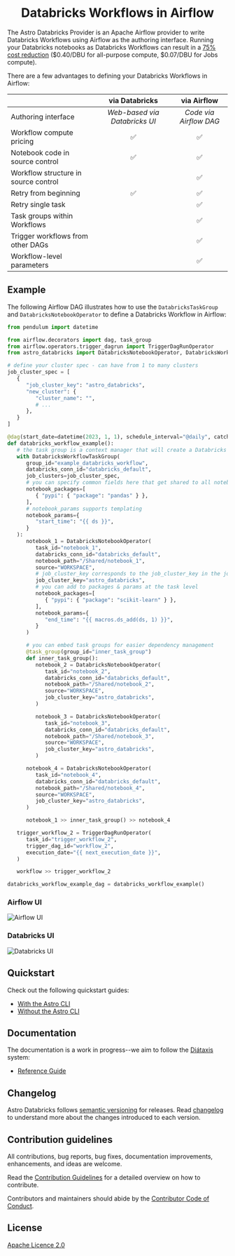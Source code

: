 <h1 align="center">
  Databricks Workflows in Airflow
</h1>

The Astro Databricks Provider is an Apache Airflow provider to write Databricks Workflows using Airflow as the authoring interface. Running your Databricks notebooks as Databricks Workflows can result in a [75% cost reduction](https://www.databricks.com/product/pricing) ($0.40/DBU for all-purpose compute, $0.07/DBU for Jobs compute).

There are a few advantages to defining your Databricks Workflows in Airflow:

|                                      |        via Databricks         |      via Airflow       |
| :----------------------------------- | :---------------------------: | :--------------------: |
| Authoring interface                  | _Web-based via Databricks UI_ | _Code via Airflow DAG_ |
| Workflow compute pricing             |              ✅               |           ✅           |
| Notebook code in source control      |              ✅               |           ✅           |
| Workflow structure in source control |                               |           ✅           |
| Retry from beginning                 |              ✅               |           ✅           |
| Retry single task                    |                               |           ✅           |
| Task groups within Workflows         |                               |           ✅           |
| Trigger workflows from other DAGs    |                               |           ✅           |
| Workflow-level parameters            |                               |           ✅           |

## Example

The following Airflow DAG illustrates how to use the `DatabricksTaskGroup` and `DatabricksNotebookOperator` to define a Databricks Workflow in Airflow:

```python
from pendulum import datetime

from airflow.decorators import dag, task_group
from airflow.operators.trigger_dagrun import TriggerDagRunOperator
from astro_databricks import DatabricksNotebookOperator, DatabricksWorkflowTaskGroup

# define your cluster spec - can have from 1 to many clusters
job_cluster_spec = [
   {
      "job_cluster_key": "astro_databricks",
      "new_cluster": {
         "cluster_name": "",
         # ...
      },
   }
]

@dag(start_date=datetime(2023, 1, 1), schedule_interval="@daily", catchup=False)
def databricks_workflow_example():
   # the task group is a context manager that will create a Databricks Workflow
   with DatabricksWorkflowTaskGroup(
      group_id="example_databricks_workflow",
      databricks_conn_id="databricks_default",
      job_clusters=job_cluster_spec,
      # you can specify common fields here that get shared to all notebooks
      notebook_packages=[
         { "pypi": { "package": "pandas" } },
      ],
      # notebook_params supports templating
      notebook_params={
         "start_time": "{{ ds }}",
      }
   ):
      notebook_1 = DatabricksNotebookOperator(
         task_id="notebook_1",
         databricks_conn_id="databricks_default",
         notebook_path="/Shared/notebook_1",
         source="WORKSPACE",
         # job_cluster_key corresponds to the job_cluster_key in the job_cluster_spec
         job_cluster_key="astro_databricks",
         # you can add to packages & params at the task level
         notebook_packages=[
            { "pypi": { "package": "scikit-learn" } },
         ],
         notebook_params={
            "end_time": "{{ macros.ds_add(ds, 1) }}",
         }
      )

      # you can embed task groups for easier dependency management
      @task_group(group_id="inner_task_group")
      def inner_task_group():
         notebook_2 = DatabricksNotebookOperator(
            task_id="notebook_2",
            databricks_conn_id="databricks_default",
            notebook_path="/Shared/notebook_2",
            source="WORKSPACE",
            job_cluster_key="astro_databricks",
         )

         notebook_3 = DatabricksNotebookOperator(
            task_id="notebook_3",
            databricks_conn_id="databricks_default",
            notebook_path="/Shared/notebook_3",
            source="WORKSPACE",
            job_cluster_key="astro_databricks",
         )

      notebook_4 = DatabricksNotebookOperator(
         task_id="notebook_4",
         databricks_conn_id="databricks_default",
         notebook_path="/Shared/notebook_4",
         source="WORKSPACE",
         job_cluster_key="astro_databricks",
      )

      notebook_1 >> inner_task_group() >> notebook_4

   trigger_workflow_2 = TriggerDagRunOperator(
      task_id="trigger_workflow_2",
      trigger_dag_id="workflow_2",
      execution_date="{{ next_execution_date }}",
   )

   workflow >> trigger_workflow_2

databricks_workflow_example_dag = databricks_workflow_example()
```

### Airflow UI

![Airflow UI](https://raw.githubusercontent.com/astronomer/astro-provider-databricks/main/docs/_static/workflow_1_airflow.png)

### Databricks UI

![Databricks UI](https://raw.githubusercontent.com/astronomer/astro-provider-databricks/main/docs/_static/workflow_1_databricks.png)

## Quickstart

Check out the following quickstart guides:

- [With the Astro CLI](quickstart/astro-cli.md)
- [Without the Astro CLI](quickstart/without-astro-cli.md)

## Documentation

The documentation is a work in progress--we aim to follow the [Diátaxis](https://diataxis.fr/) system:

- [Reference Guide](https://astronomer.github.io/astro-provider-databricks/)

## Changelog

Astro Databricks follows [semantic versioning](https://semver.org/) for releases. Read [changelog](CHANGELOG.rst) to understand more about the changes introduced to each version.

## Contribution guidelines

All contributions, bug reports, bug fixes, documentation improvements, enhancements, and ideas are welcome.

Read the [Contribution Guidelines](docs/contributing.rst) for a detailed overview on how to contribute.

Contributors and maintainers should abide by the [Contributor Code of Conduct](CODE_OF_CONDUCT.md).

## License

[Apache Licence 2.0](LICENSE)
